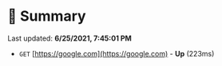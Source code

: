 # 📖 Summary
Last updated: **6/25/2021, 7:45:01 PM**

- `GET` [https://google.com](https://google.com) - **Up** (223ms)
